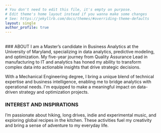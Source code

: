 ```yaml
---
# You don't need to edit this file, it's empty on purpose.
# Edit theme's home layout instead if you wanna make some changes
# See: https://jekyllrb.com/docs/themes/#overriding-theme-defaults
layout: single
author_profile: true
---
```

<br>
### ABOUT
I am a Master’s candidate in Business Analytics at the University of Maryland, specializing in data analytics, predictive modeling, and optimization. My five-year journey from Quality Assurance Lead in manufacturing to IT and analytics has honed my ability to transform complex data into actionable insights that drive strategic decisions.

With a Mechanical Engineering degree, I bring a unique blend of technical expertise and business intelligence, enabling me to bridge analytics with operational needs. I'm equipped to make a meaningful impact on data-driven strategy and optimization projects.

### INTEREST AND INSPIRATIONS
I’m passionate about hiking, long drives, indie and experimental music, and exploring global recipes in the kitchen. These activities fuel my creativity and bring a sense of adventure to my everyday life.

